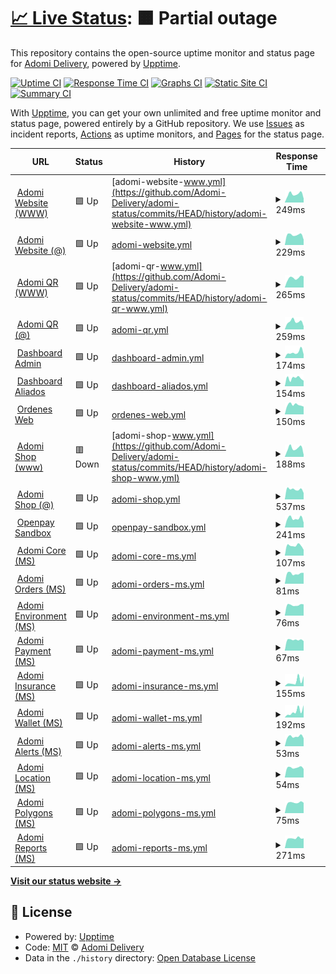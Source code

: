 # [📈 Live Status](https://demo.upptime.js.org): <!--live status--> **🟧 Partial outage**

This repository contains the open-source uptime monitor and status page for [Adomi Delivery](https://adomi.app/), powered by [Upptime](https://github.com/upptime/upptime).

[![Uptime CI](https://github.com/Adomi-Delivery/adomi-status/workflows/Uptime%20CI/badge.svg)](https://github.com/Adomi-Delivery/adomi-status/actions?query=workflow%3A%22Uptime+CI%22)
[![Response Time CI](https://github.com/Adomi-Delivery/adomi-status/workflows/Response%20Time%20CI/badge.svg)](https://github.com/Adomi-Delivery/adomi-status/actions?query=workflow%3A%22Response+Time+CI%22)
[![Graphs CI](https://github.com/Adomi-Delivery/adomi-status/workflows/Graphs%20CI/badge.svg)](https://github.com/Adomi-Delivery/adomi-status/actions?query=workflow%3A%22Graphs+CI%22)
[![Static Site CI](https://github.com/Adomi-Delivery/adomi-status/workflows/Static%20Site%20CI/badge.svg)](https://github.com/Adomi-Delivery/adomi-status/actions?query=workflow%3A%22Static+Site+CI%22)
[![Summary CI](https://github.com/Adomi-Delivery/adomi-status/workflows/Summary%20CI/badge.svg)](https://github.com/Adomi-Delivery/adomi-status/actions?query=workflow%3A%22Summary+CI%22)

With [Upptime](https://upptime.js.org), you can get your own unlimited and free uptime monitor and status page, powered entirely by a GitHub repository. We use [Issues](https://github.com/Adomi-Delivery/adomi-status/issues) as incident reports, [Actions](https://github.com/Adomi-Delivery/adomi-status/actions) as uptime monitors, and [Pages](https://demo.upptime.js.org) for the status page.

<!--start: status pages-->
<!-- This summary is generated by Upptime (https://github.com/upptime/upptime) -->
<!-- Do not edit this manually, your changes will be overwritten -->
<!-- prettier-ignore -->
| URL | Status | History | Response Time | Uptime |
| --- | ------ | ------- | ------------- | ------ |
| <img alt="" src="https://favicons.githubusercontent.com/www.adomi.app" height="13"> [Adomi Website (WWW)](https://www.adomi.app) | 🟩 Up | [adomi-website-www.yml](https://github.com/Adomi-Delivery/adomi-status/commits/HEAD/history/adomi-website-www.yml) | <details><summary><img alt="Response time graph" src="./graphs/adomi-website-www/response-time-week.png" height="20"> 249ms</summary><br><a href="https://Adomi-Delivery.github.io/adomi-status/history/adomi-website-www"><img alt="Response time 303" src="https://img.shields.io/endpoint?url=https%3A%2F%2Fraw.githubusercontent.com%2FAdomi-Delivery%2Fadomi-status%2FHEAD%2Fapi%2Fadomi-website-www%2Fresponse-time.json"></a><br><a href="https://Adomi-Delivery.github.io/adomi-status/history/adomi-website-www"><img alt="24-hour response time 120" src="https://img.shields.io/endpoint?url=https%3A%2F%2Fraw.githubusercontent.com%2FAdomi-Delivery%2Fadomi-status%2FHEAD%2Fapi%2Fadomi-website-www%2Fresponse-time-day.json"></a><br><a href="https://Adomi-Delivery.github.io/adomi-status/history/adomi-website-www"><img alt="7-day response time 249" src="https://img.shields.io/endpoint?url=https%3A%2F%2Fraw.githubusercontent.com%2FAdomi-Delivery%2Fadomi-status%2FHEAD%2Fapi%2Fadomi-website-www%2Fresponse-time-week.json"></a><br><a href="https://Adomi-Delivery.github.io/adomi-status/history/adomi-website-www"><img alt="30-day response time 274" src="https://img.shields.io/endpoint?url=https%3A%2F%2Fraw.githubusercontent.com%2FAdomi-Delivery%2Fadomi-status%2FHEAD%2Fapi%2Fadomi-website-www%2Fresponse-time-month.json"></a><br><a href="https://Adomi-Delivery.github.io/adomi-status/history/adomi-website-www"><img alt="1-year response time 303" src="https://img.shields.io/endpoint?url=https%3A%2F%2Fraw.githubusercontent.com%2FAdomi-Delivery%2Fadomi-status%2FHEAD%2Fapi%2Fadomi-website-www%2Fresponse-time-year.json"></a></details> | <details><summary><a href="https://Adomi-Delivery.github.io/adomi-status/history/adomi-website-www">100.00%</a></summary><a href="https://Adomi-Delivery.github.io/adomi-status/history/adomi-website-www"><img alt="All-time uptime 99.19%" src="https://img.shields.io/endpoint?url=https%3A%2F%2Fraw.githubusercontent.com%2FAdomi-Delivery%2Fadomi-status%2FHEAD%2Fapi%2Fadomi-website-www%2Fuptime.json"></a><br><a href="https://Adomi-Delivery.github.io/adomi-status/history/adomi-website-www"><img alt="24-hour uptime 100.00%" src="https://img.shields.io/endpoint?url=https%3A%2F%2Fraw.githubusercontent.com%2FAdomi-Delivery%2Fadomi-status%2FHEAD%2Fapi%2Fadomi-website-www%2Fuptime-day.json"></a><br><a href="https://Adomi-Delivery.github.io/adomi-status/history/adomi-website-www"><img alt="7-day uptime 100.00%" src="https://img.shields.io/endpoint?url=https%3A%2F%2Fraw.githubusercontent.com%2FAdomi-Delivery%2Fadomi-status%2FHEAD%2Fapi%2Fadomi-website-www%2Fuptime-week.json"></a><br><a href="https://Adomi-Delivery.github.io/adomi-status/history/adomi-website-www"><img alt="30-day uptime 100.00%" src="https://img.shields.io/endpoint?url=https%3A%2F%2Fraw.githubusercontent.com%2FAdomi-Delivery%2Fadomi-status%2FHEAD%2Fapi%2Fadomi-website-www%2Fuptime-month.json"></a><br><a href="https://Adomi-Delivery.github.io/adomi-status/history/adomi-website-www"><img alt="1-year uptime 99.19%" src="https://img.shields.io/endpoint?url=https%3A%2F%2Fraw.githubusercontent.com%2FAdomi-Delivery%2Fadomi-status%2FHEAD%2Fapi%2Fadomi-website-www%2Fuptime-year.json"></a></details>
| <img alt="" src="https://favicons.githubusercontent.com/adomi.app" height="13"> [Adomi Website (@)](https://adomi.app) | 🟩 Up | [adomi-website.yml](https://github.com/Adomi-Delivery/adomi-status/commits/HEAD/history/adomi-website.yml) | <details><summary><img alt="Response time graph" src="./graphs/adomi-website/response-time-week.png" height="20"> 229ms</summary><br><a href="https://Adomi-Delivery.github.io/adomi-status/history/adomi-website"><img alt="Response time 296" src="https://img.shields.io/endpoint?url=https%3A%2F%2Fraw.githubusercontent.com%2FAdomi-Delivery%2Fadomi-status%2FHEAD%2Fapi%2Fadomi-website%2Fresponse-time.json"></a><br><a href="https://Adomi-Delivery.github.io/adomi-status/history/adomi-website"><img alt="24-hour response time 122" src="https://img.shields.io/endpoint?url=https%3A%2F%2Fraw.githubusercontent.com%2FAdomi-Delivery%2Fadomi-status%2FHEAD%2Fapi%2Fadomi-website%2Fresponse-time-day.json"></a><br><a href="https://Adomi-Delivery.github.io/adomi-status/history/adomi-website"><img alt="7-day response time 229" src="https://img.shields.io/endpoint?url=https%3A%2F%2Fraw.githubusercontent.com%2FAdomi-Delivery%2Fadomi-status%2FHEAD%2Fapi%2Fadomi-website%2Fresponse-time-week.json"></a><br><a href="https://Adomi-Delivery.github.io/adomi-status/history/adomi-website"><img alt="30-day response time 265" src="https://img.shields.io/endpoint?url=https%3A%2F%2Fraw.githubusercontent.com%2FAdomi-Delivery%2Fadomi-status%2FHEAD%2Fapi%2Fadomi-website%2Fresponse-time-month.json"></a><br><a href="https://Adomi-Delivery.github.io/adomi-status/history/adomi-website"><img alt="1-year response time 296" src="https://img.shields.io/endpoint?url=https%3A%2F%2Fraw.githubusercontent.com%2FAdomi-Delivery%2Fadomi-status%2FHEAD%2Fapi%2Fadomi-website%2Fresponse-time-year.json"></a></details> | <details><summary><a href="https://Adomi-Delivery.github.io/adomi-status/history/adomi-website">100.00%</a></summary><a href="https://Adomi-Delivery.github.io/adomi-status/history/adomi-website"><img alt="All-time uptime 99.30%" src="https://img.shields.io/endpoint?url=https%3A%2F%2Fraw.githubusercontent.com%2FAdomi-Delivery%2Fadomi-status%2FHEAD%2Fapi%2Fadomi-website%2Fuptime.json"></a><br><a href="https://Adomi-Delivery.github.io/adomi-status/history/adomi-website"><img alt="24-hour uptime 100.00%" src="https://img.shields.io/endpoint?url=https%3A%2F%2Fraw.githubusercontent.com%2FAdomi-Delivery%2Fadomi-status%2FHEAD%2Fapi%2Fadomi-website%2Fuptime-day.json"></a><br><a href="https://Adomi-Delivery.github.io/adomi-status/history/adomi-website"><img alt="7-day uptime 100.00%" src="https://img.shields.io/endpoint?url=https%3A%2F%2Fraw.githubusercontent.com%2FAdomi-Delivery%2Fadomi-status%2FHEAD%2Fapi%2Fadomi-website%2Fuptime-week.json"></a><br><a href="https://Adomi-Delivery.github.io/adomi-status/history/adomi-website"><img alt="30-day uptime 100.00%" src="https://img.shields.io/endpoint?url=https%3A%2F%2Fraw.githubusercontent.com%2FAdomi-Delivery%2Fadomi-status%2FHEAD%2Fapi%2Fadomi-website%2Fuptime-month.json"></a><br><a href="https://Adomi-Delivery.github.io/adomi-status/history/adomi-website"><img alt="1-year uptime 99.30%" src="https://img.shields.io/endpoint?url=https%3A%2F%2Fraw.githubusercontent.com%2FAdomi-Delivery%2Fadomi-status%2FHEAD%2Fapi%2Fadomi-website%2Fuptime-year.json"></a></details>
| <img alt="" src="https://favicons.githubusercontent.com/www.adomiqr.com" height="13"> [Adomi QR (WWW)](https://www.adomiqr.com) | 🟩 Up | [adomi-qr-www.yml](https://github.com/Adomi-Delivery/adomi-status/commits/HEAD/history/adomi-qr-www.yml) | <details><summary><img alt="Response time graph" src="./graphs/adomi-qr-www/response-time-week.png" height="20"> 265ms</summary><br><a href="https://Adomi-Delivery.github.io/adomi-status/history/adomi-qr-www"><img alt="Response time 303" src="https://img.shields.io/endpoint?url=https%3A%2F%2Fraw.githubusercontent.com%2FAdomi-Delivery%2Fadomi-status%2FHEAD%2Fapi%2Fadomi-qr-www%2Fresponse-time.json"></a><br><a href="https://Adomi-Delivery.github.io/adomi-status/history/adomi-qr-www"><img alt="24-hour response time 305" src="https://img.shields.io/endpoint?url=https%3A%2F%2Fraw.githubusercontent.com%2FAdomi-Delivery%2Fadomi-status%2FHEAD%2Fapi%2Fadomi-qr-www%2Fresponse-time-day.json"></a><br><a href="https://Adomi-Delivery.github.io/adomi-status/history/adomi-qr-www"><img alt="7-day response time 265" src="https://img.shields.io/endpoint?url=https%3A%2F%2Fraw.githubusercontent.com%2FAdomi-Delivery%2Fadomi-status%2FHEAD%2Fapi%2Fadomi-qr-www%2Fresponse-time-week.json"></a><br><a href="https://Adomi-Delivery.github.io/adomi-status/history/adomi-qr-www"><img alt="30-day response time 269" src="https://img.shields.io/endpoint?url=https%3A%2F%2Fraw.githubusercontent.com%2FAdomi-Delivery%2Fadomi-status%2FHEAD%2Fapi%2Fadomi-qr-www%2Fresponse-time-month.json"></a><br><a href="https://Adomi-Delivery.github.io/adomi-status/history/adomi-qr-www"><img alt="1-year response time 303" src="https://img.shields.io/endpoint?url=https%3A%2F%2Fraw.githubusercontent.com%2FAdomi-Delivery%2Fadomi-status%2FHEAD%2Fapi%2Fadomi-qr-www%2Fresponse-time-year.json"></a></details> | <details><summary><a href="https://Adomi-Delivery.github.io/adomi-status/history/adomi-qr-www">100.00%</a></summary><a href="https://Adomi-Delivery.github.io/adomi-status/history/adomi-qr-www"><img alt="All-time uptime 98.86%" src="https://img.shields.io/endpoint?url=https%3A%2F%2Fraw.githubusercontent.com%2FAdomi-Delivery%2Fadomi-status%2FHEAD%2Fapi%2Fadomi-qr-www%2Fuptime.json"></a><br><a href="https://Adomi-Delivery.github.io/adomi-status/history/adomi-qr-www"><img alt="24-hour uptime 100.00%" src="https://img.shields.io/endpoint?url=https%3A%2F%2Fraw.githubusercontent.com%2FAdomi-Delivery%2Fadomi-status%2FHEAD%2Fapi%2Fadomi-qr-www%2Fuptime-day.json"></a><br><a href="https://Adomi-Delivery.github.io/adomi-status/history/adomi-qr-www"><img alt="7-day uptime 100.00%" src="https://img.shields.io/endpoint?url=https%3A%2F%2Fraw.githubusercontent.com%2FAdomi-Delivery%2Fadomi-status%2FHEAD%2Fapi%2Fadomi-qr-www%2Fuptime-week.json"></a><br><a href="https://Adomi-Delivery.github.io/adomi-status/history/adomi-qr-www"><img alt="30-day uptime 100.00%" src="https://img.shields.io/endpoint?url=https%3A%2F%2Fraw.githubusercontent.com%2FAdomi-Delivery%2Fadomi-status%2FHEAD%2Fapi%2Fadomi-qr-www%2Fuptime-month.json"></a><br><a href="https://Adomi-Delivery.github.io/adomi-status/history/adomi-qr-www"><img alt="1-year uptime 98.86%" src="https://img.shields.io/endpoint?url=https%3A%2F%2Fraw.githubusercontent.com%2FAdomi-Delivery%2Fadomi-status%2FHEAD%2Fapi%2Fadomi-qr-www%2Fuptime-year.json"></a></details>
| <img alt="" src="https://favicons.githubusercontent.com/adomiqr.com" height="13"> [Adomi QR (@)](https://adomiqr.com) | 🟩 Up | [adomi-qr.yml](https://github.com/Adomi-Delivery/adomi-status/commits/HEAD/history/adomi-qr.yml) | <details><summary><img alt="Response time graph" src="./graphs/adomi-qr/response-time-week.png" height="20"> 259ms</summary><br><a href="https://Adomi-Delivery.github.io/adomi-status/history/adomi-qr"><img alt="Response time 291" src="https://img.shields.io/endpoint?url=https%3A%2F%2Fraw.githubusercontent.com%2FAdomi-Delivery%2Fadomi-status%2FHEAD%2Fapi%2Fadomi-qr%2Fresponse-time.json"></a><br><a href="https://Adomi-Delivery.github.io/adomi-status/history/adomi-qr"><img alt="24-hour response time 103" src="https://img.shields.io/endpoint?url=https%3A%2F%2Fraw.githubusercontent.com%2FAdomi-Delivery%2Fadomi-status%2FHEAD%2Fapi%2Fadomi-qr%2Fresponse-time-day.json"></a><br><a href="https://Adomi-Delivery.github.io/adomi-status/history/adomi-qr"><img alt="7-day response time 259" src="https://img.shields.io/endpoint?url=https%3A%2F%2Fraw.githubusercontent.com%2FAdomi-Delivery%2Fadomi-status%2FHEAD%2Fapi%2Fadomi-qr%2Fresponse-time-week.json"></a><br><a href="https://Adomi-Delivery.github.io/adomi-status/history/adomi-qr"><img alt="30-day response time 260" src="https://img.shields.io/endpoint?url=https%3A%2F%2Fraw.githubusercontent.com%2FAdomi-Delivery%2Fadomi-status%2FHEAD%2Fapi%2Fadomi-qr%2Fresponse-time-month.json"></a><br><a href="https://Adomi-Delivery.github.io/adomi-status/history/adomi-qr"><img alt="1-year response time 291" src="https://img.shields.io/endpoint?url=https%3A%2F%2Fraw.githubusercontent.com%2FAdomi-Delivery%2Fadomi-status%2FHEAD%2Fapi%2Fadomi-qr%2Fresponse-time-year.json"></a></details> | <details><summary><a href="https://Adomi-Delivery.github.io/adomi-status/history/adomi-qr">100.00%</a></summary><a href="https://Adomi-Delivery.github.io/adomi-status/history/adomi-qr"><img alt="All-time uptime 99.30%" src="https://img.shields.io/endpoint?url=https%3A%2F%2Fraw.githubusercontent.com%2FAdomi-Delivery%2Fadomi-status%2FHEAD%2Fapi%2Fadomi-qr%2Fuptime.json"></a><br><a href="https://Adomi-Delivery.github.io/adomi-status/history/adomi-qr"><img alt="24-hour uptime 100.00%" src="https://img.shields.io/endpoint?url=https%3A%2F%2Fraw.githubusercontent.com%2FAdomi-Delivery%2Fadomi-status%2FHEAD%2Fapi%2Fadomi-qr%2Fuptime-day.json"></a><br><a href="https://Adomi-Delivery.github.io/adomi-status/history/adomi-qr"><img alt="7-day uptime 100.00%" src="https://img.shields.io/endpoint?url=https%3A%2F%2Fraw.githubusercontent.com%2FAdomi-Delivery%2Fadomi-status%2FHEAD%2Fapi%2Fadomi-qr%2Fuptime-week.json"></a><br><a href="https://Adomi-Delivery.github.io/adomi-status/history/adomi-qr"><img alt="30-day uptime 100.00%" src="https://img.shields.io/endpoint?url=https%3A%2F%2Fraw.githubusercontent.com%2FAdomi-Delivery%2Fadomi-status%2FHEAD%2Fapi%2Fadomi-qr%2Fuptime-month.json"></a><br><a href="https://Adomi-Delivery.github.io/adomi-status/history/adomi-qr"><img alt="1-year uptime 99.30%" src="https://img.shields.io/endpoint?url=https%3A%2F%2Fraw.githubusercontent.com%2FAdomi-Delivery%2Fadomi-status%2FHEAD%2Fapi%2Fadomi-qr%2Fuptime-year.json"></a></details>
| <img alt="" src="https://favicons.githubusercontent.com/admin.adomi.app" height="13"> [Dashboard Admin](https://admin.adomi.app) | 🟩 Up | [dashboard-admin.yml](https://github.com/Adomi-Delivery/adomi-status/commits/HEAD/history/dashboard-admin.yml) | <details><summary><img alt="Response time graph" src="./graphs/dashboard-admin/response-time-week.png" height="20"> 174ms</summary><br><a href="https://Adomi-Delivery.github.io/adomi-status/history/dashboard-admin"><img alt="Response time 178" src="https://img.shields.io/endpoint?url=https%3A%2F%2Fraw.githubusercontent.com%2FAdomi-Delivery%2Fadomi-status%2FHEAD%2Fapi%2Fdashboard-admin%2Fresponse-time.json"></a><br><a href="https://Adomi-Delivery.github.io/adomi-status/history/dashboard-admin"><img alt="24-hour response time 113" src="https://img.shields.io/endpoint?url=https%3A%2F%2Fraw.githubusercontent.com%2FAdomi-Delivery%2Fadomi-status%2FHEAD%2Fapi%2Fdashboard-admin%2Fresponse-time-day.json"></a><br><a href="https://Adomi-Delivery.github.io/adomi-status/history/dashboard-admin"><img alt="7-day response time 174" src="https://img.shields.io/endpoint?url=https%3A%2F%2Fraw.githubusercontent.com%2FAdomi-Delivery%2Fadomi-status%2FHEAD%2Fapi%2Fdashboard-admin%2Fresponse-time-week.json"></a><br><a href="https://Adomi-Delivery.github.io/adomi-status/history/dashboard-admin"><img alt="30-day response time 169" src="https://img.shields.io/endpoint?url=https%3A%2F%2Fraw.githubusercontent.com%2FAdomi-Delivery%2Fadomi-status%2FHEAD%2Fapi%2Fdashboard-admin%2Fresponse-time-month.json"></a><br><a href="https://Adomi-Delivery.github.io/adomi-status/history/dashboard-admin"><img alt="1-year response time 178" src="https://img.shields.io/endpoint?url=https%3A%2F%2Fraw.githubusercontent.com%2FAdomi-Delivery%2Fadomi-status%2FHEAD%2Fapi%2Fdashboard-admin%2Fresponse-time-year.json"></a></details> | <details><summary><a href="https://Adomi-Delivery.github.io/adomi-status/history/dashboard-admin">100.00%</a></summary><a href="https://Adomi-Delivery.github.io/adomi-status/history/dashboard-admin"><img alt="All-time uptime 100.00%" src="https://img.shields.io/endpoint?url=https%3A%2F%2Fraw.githubusercontent.com%2FAdomi-Delivery%2Fadomi-status%2FHEAD%2Fapi%2Fdashboard-admin%2Fuptime.json"></a><br><a href="https://Adomi-Delivery.github.io/adomi-status/history/dashboard-admin"><img alt="24-hour uptime 100.00%" src="https://img.shields.io/endpoint?url=https%3A%2F%2Fraw.githubusercontent.com%2FAdomi-Delivery%2Fadomi-status%2FHEAD%2Fapi%2Fdashboard-admin%2Fuptime-day.json"></a><br><a href="https://Adomi-Delivery.github.io/adomi-status/history/dashboard-admin"><img alt="7-day uptime 100.00%" src="https://img.shields.io/endpoint?url=https%3A%2F%2Fraw.githubusercontent.com%2FAdomi-Delivery%2Fadomi-status%2FHEAD%2Fapi%2Fdashboard-admin%2Fuptime-week.json"></a><br><a href="https://Adomi-Delivery.github.io/adomi-status/history/dashboard-admin"><img alt="30-day uptime 100.00%" src="https://img.shields.io/endpoint?url=https%3A%2F%2Fraw.githubusercontent.com%2FAdomi-Delivery%2Fadomi-status%2FHEAD%2Fapi%2Fdashboard-admin%2Fuptime-month.json"></a><br><a href="https://Adomi-Delivery.github.io/adomi-status/history/dashboard-admin"><img alt="1-year uptime 100.00%" src="https://img.shields.io/endpoint?url=https%3A%2F%2Fraw.githubusercontent.com%2FAdomi-Delivery%2Fadomi-status%2FHEAD%2Fapi%2Fdashboard-admin%2Fuptime-year.json"></a></details>
| <img alt="" src="https://favicons.githubusercontent.com/aliados.adomi.app" height="13"> [Dashboard Aliados](https://aliados.adomi.app) | 🟩 Up | [dashboard-aliados.yml](https://github.com/Adomi-Delivery/adomi-status/commits/HEAD/history/dashboard-aliados.yml) | <details><summary><img alt="Response time graph" src="./graphs/dashboard-aliados/response-time-week.png" height="20"> 154ms</summary><br><a href="https://Adomi-Delivery.github.io/adomi-status/history/dashboard-aliados"><img alt="Response time 158" src="https://img.shields.io/endpoint?url=https%3A%2F%2Fraw.githubusercontent.com%2FAdomi-Delivery%2Fadomi-status%2FHEAD%2Fapi%2Fdashboard-aliados%2Fresponse-time.json"></a><br><a href="https://Adomi-Delivery.github.io/adomi-status/history/dashboard-aliados"><img alt="24-hour response time 106" src="https://img.shields.io/endpoint?url=https%3A%2F%2Fraw.githubusercontent.com%2FAdomi-Delivery%2Fadomi-status%2FHEAD%2Fapi%2Fdashboard-aliados%2Fresponse-time-day.json"></a><br><a href="https://Adomi-Delivery.github.io/adomi-status/history/dashboard-aliados"><img alt="7-day response time 154" src="https://img.shields.io/endpoint?url=https%3A%2F%2Fraw.githubusercontent.com%2FAdomi-Delivery%2Fadomi-status%2FHEAD%2Fapi%2Fdashboard-aliados%2Fresponse-time-week.json"></a><br><a href="https://Adomi-Delivery.github.io/adomi-status/history/dashboard-aliados"><img alt="30-day response time 144" src="https://img.shields.io/endpoint?url=https%3A%2F%2Fraw.githubusercontent.com%2FAdomi-Delivery%2Fadomi-status%2FHEAD%2Fapi%2Fdashboard-aliados%2Fresponse-time-month.json"></a><br><a href="https://Adomi-Delivery.github.io/adomi-status/history/dashboard-aliados"><img alt="1-year response time 158" src="https://img.shields.io/endpoint?url=https%3A%2F%2Fraw.githubusercontent.com%2FAdomi-Delivery%2Fadomi-status%2FHEAD%2Fapi%2Fdashboard-aliados%2Fresponse-time-year.json"></a></details> | <details><summary><a href="https://Adomi-Delivery.github.io/adomi-status/history/dashboard-aliados">100.00%</a></summary><a href="https://Adomi-Delivery.github.io/adomi-status/history/dashboard-aliados"><img alt="All-time uptime 100.00%" src="https://img.shields.io/endpoint?url=https%3A%2F%2Fraw.githubusercontent.com%2FAdomi-Delivery%2Fadomi-status%2FHEAD%2Fapi%2Fdashboard-aliados%2Fuptime.json"></a><br><a href="https://Adomi-Delivery.github.io/adomi-status/history/dashboard-aliados"><img alt="24-hour uptime 100.00%" src="https://img.shields.io/endpoint?url=https%3A%2F%2Fraw.githubusercontent.com%2FAdomi-Delivery%2Fadomi-status%2FHEAD%2Fapi%2Fdashboard-aliados%2Fuptime-day.json"></a><br><a href="https://Adomi-Delivery.github.io/adomi-status/history/dashboard-aliados"><img alt="7-day uptime 100.00%" src="https://img.shields.io/endpoint?url=https%3A%2F%2Fraw.githubusercontent.com%2FAdomi-Delivery%2Fadomi-status%2FHEAD%2Fapi%2Fdashboard-aliados%2Fuptime-week.json"></a><br><a href="https://Adomi-Delivery.github.io/adomi-status/history/dashboard-aliados"><img alt="30-day uptime 100.00%" src="https://img.shields.io/endpoint?url=https%3A%2F%2Fraw.githubusercontent.com%2FAdomi-Delivery%2Fadomi-status%2FHEAD%2Fapi%2Fdashboard-aliados%2Fuptime-month.json"></a><br><a href="https://Adomi-Delivery.github.io/adomi-status/history/dashboard-aliados"><img alt="1-year uptime 100.00%" src="https://img.shields.io/endpoint?url=https%3A%2F%2Fraw.githubusercontent.com%2FAdomi-Delivery%2Fadomi-status%2FHEAD%2Fapi%2Fdashboard-aliados%2Fuptime-year.json"></a></details>
| <img alt="" src="https://favicons.githubusercontent.com/ordenes.adomi.app" height="13"> [Ordenes Web](https://ordenes.adomi.app) | 🟩 Up | [ordenes-web.yml](https://github.com/Adomi-Delivery/adomi-status/commits/HEAD/history/ordenes-web.yml) | <details><summary><img alt="Response time graph" src="./graphs/ordenes-web/response-time-week.png" height="20"> 150ms</summary><br><a href="https://Adomi-Delivery.github.io/adomi-status/history/ordenes-web"><img alt="Response time 152" src="https://img.shields.io/endpoint?url=https%3A%2F%2Fraw.githubusercontent.com%2FAdomi-Delivery%2Fadomi-status%2FHEAD%2Fapi%2Fordenes-web%2Fresponse-time.json"></a><br><a href="https://Adomi-Delivery.github.io/adomi-status/history/ordenes-web"><img alt="24-hour response time 121" src="https://img.shields.io/endpoint?url=https%3A%2F%2Fraw.githubusercontent.com%2FAdomi-Delivery%2Fadomi-status%2FHEAD%2Fapi%2Fordenes-web%2Fresponse-time-day.json"></a><br><a href="https://Adomi-Delivery.github.io/adomi-status/history/ordenes-web"><img alt="7-day response time 150" src="https://img.shields.io/endpoint?url=https%3A%2F%2Fraw.githubusercontent.com%2FAdomi-Delivery%2Fadomi-status%2FHEAD%2Fapi%2Fordenes-web%2Fresponse-time-week.json"></a><br><a href="https://Adomi-Delivery.github.io/adomi-status/history/ordenes-web"><img alt="30-day response time 157" src="https://img.shields.io/endpoint?url=https%3A%2F%2Fraw.githubusercontent.com%2FAdomi-Delivery%2Fadomi-status%2FHEAD%2Fapi%2Fordenes-web%2Fresponse-time-month.json"></a><br><a href="https://Adomi-Delivery.github.io/adomi-status/history/ordenes-web"><img alt="1-year response time 152" src="https://img.shields.io/endpoint?url=https%3A%2F%2Fraw.githubusercontent.com%2FAdomi-Delivery%2Fadomi-status%2FHEAD%2Fapi%2Fordenes-web%2Fresponse-time-year.json"></a></details> | <details><summary><a href="https://Adomi-Delivery.github.io/adomi-status/history/ordenes-web">100.00%</a></summary><a href="https://Adomi-Delivery.github.io/adomi-status/history/ordenes-web"><img alt="All-time uptime 100.00%" src="https://img.shields.io/endpoint?url=https%3A%2F%2Fraw.githubusercontent.com%2FAdomi-Delivery%2Fadomi-status%2FHEAD%2Fapi%2Fordenes-web%2Fuptime.json"></a><br><a href="https://Adomi-Delivery.github.io/adomi-status/history/ordenes-web"><img alt="24-hour uptime 100.00%" src="https://img.shields.io/endpoint?url=https%3A%2F%2Fraw.githubusercontent.com%2FAdomi-Delivery%2Fadomi-status%2FHEAD%2Fapi%2Fordenes-web%2Fuptime-day.json"></a><br><a href="https://Adomi-Delivery.github.io/adomi-status/history/ordenes-web"><img alt="7-day uptime 100.00%" src="https://img.shields.io/endpoint?url=https%3A%2F%2Fraw.githubusercontent.com%2FAdomi-Delivery%2Fadomi-status%2FHEAD%2Fapi%2Fordenes-web%2Fuptime-week.json"></a><br><a href="https://Adomi-Delivery.github.io/adomi-status/history/ordenes-web"><img alt="30-day uptime 100.00%" src="https://img.shields.io/endpoint?url=https%3A%2F%2Fraw.githubusercontent.com%2FAdomi-Delivery%2Fadomi-status%2FHEAD%2Fapi%2Fordenes-web%2Fuptime-month.json"></a><br><a href="https://Adomi-Delivery.github.io/adomi-status/history/ordenes-web"><img alt="1-year uptime 100.00%" src="https://img.shields.io/endpoint?url=https%3A%2F%2Fraw.githubusercontent.com%2FAdomi-Delivery%2Fadomi-status%2FHEAD%2Fapi%2Fordenes-web%2Fuptime-year.json"></a></details>
| <img alt="" src="https://favicons.githubusercontent.com/www.adomi.shop" height="13"> [Adomi Shop (www)](https://www.adomi.shop) | 🟥 Down | [adomi-shop-www.yml](https://github.com/Adomi-Delivery/adomi-status/commits/HEAD/history/adomi-shop-www.yml) | <details><summary><img alt="Response time graph" src="./graphs/adomi-shop-www/response-time-week.png" height="20"> 188ms</summary><br><a href="https://Adomi-Delivery.github.io/adomi-status/history/adomi-shop-www"><img alt="Response time 180" src="https://img.shields.io/endpoint?url=https%3A%2F%2Fraw.githubusercontent.com%2FAdomi-Delivery%2Fadomi-status%2FHEAD%2Fapi%2Fadomi-shop-www%2Fresponse-time.json"></a><br><a href="https://Adomi-Delivery.github.io/adomi-status/history/adomi-shop-www"><img alt="24-hour response time 46" src="https://img.shields.io/endpoint?url=https%3A%2F%2Fraw.githubusercontent.com%2FAdomi-Delivery%2Fadomi-status%2FHEAD%2Fapi%2Fadomi-shop-www%2Fresponse-time-day.json"></a><br><a href="https://Adomi-Delivery.github.io/adomi-status/history/adomi-shop-www"><img alt="7-day response time 188" src="https://img.shields.io/endpoint?url=https%3A%2F%2Fraw.githubusercontent.com%2FAdomi-Delivery%2Fadomi-status%2FHEAD%2Fapi%2Fadomi-shop-www%2Fresponse-time-week.json"></a><br><a href="https://Adomi-Delivery.github.io/adomi-status/history/adomi-shop-www"><img alt="30-day response time 165" src="https://img.shields.io/endpoint?url=https%3A%2F%2Fraw.githubusercontent.com%2FAdomi-Delivery%2Fadomi-status%2FHEAD%2Fapi%2Fadomi-shop-www%2Fresponse-time-month.json"></a><br><a href="https://Adomi-Delivery.github.io/adomi-status/history/adomi-shop-www"><img alt="1-year response time 180" src="https://img.shields.io/endpoint?url=https%3A%2F%2Fraw.githubusercontent.com%2FAdomi-Delivery%2Fadomi-status%2FHEAD%2Fapi%2Fadomi-shop-www%2Fresponse-time-year.json"></a></details> | <details><summary><a href="https://Adomi-Delivery.github.io/adomi-status/history/adomi-shop-www">0.00%</a></summary><a href="https://Adomi-Delivery.github.io/adomi-status/history/adomi-shop-www"><img alt="All-time uptime 0.00%" src="https://img.shields.io/endpoint?url=https%3A%2F%2Fraw.githubusercontent.com%2FAdomi-Delivery%2Fadomi-status%2FHEAD%2Fapi%2Fadomi-shop-www%2Fuptime.json"></a><br><a href="https://Adomi-Delivery.github.io/adomi-status/history/adomi-shop-www"><img alt="24-hour uptime 0.00%" src="https://img.shields.io/endpoint?url=https%3A%2F%2Fraw.githubusercontent.com%2FAdomi-Delivery%2Fadomi-status%2FHEAD%2Fapi%2Fadomi-shop-www%2Fuptime-day.json"></a><br><a href="https://Adomi-Delivery.github.io/adomi-status/history/adomi-shop-www"><img alt="7-day uptime 0.00%" src="https://img.shields.io/endpoint?url=https%3A%2F%2Fraw.githubusercontent.com%2FAdomi-Delivery%2Fadomi-status%2FHEAD%2Fapi%2Fadomi-shop-www%2Fuptime-week.json"></a><br><a href="https://Adomi-Delivery.github.io/adomi-status/history/adomi-shop-www"><img alt="30-day uptime 0.00%" src="https://img.shields.io/endpoint?url=https%3A%2F%2Fraw.githubusercontent.com%2FAdomi-Delivery%2Fadomi-status%2FHEAD%2Fapi%2Fadomi-shop-www%2Fuptime-month.json"></a><br><a href="https://Adomi-Delivery.github.io/adomi-status/history/adomi-shop-www"><img alt="1-year uptime 0.00%" src="https://img.shields.io/endpoint?url=https%3A%2F%2Fraw.githubusercontent.com%2FAdomi-Delivery%2Fadomi-status%2FHEAD%2Fapi%2Fadomi-shop-www%2Fuptime-year.json"></a></details>
| <img alt="" src="https://favicons.githubusercontent.com/adomi.shop" height="13"> [Adomi Shop (@)](https://adomi.shop) | 🟩 Up | [adomi-shop.yml](https://github.com/Adomi-Delivery/adomi-status/commits/HEAD/history/adomi-shop.yml) | <details><summary><img alt="Response time graph" src="./graphs/adomi-shop/response-time-week.png" height="20"> 537ms</summary><br><a href="https://Adomi-Delivery.github.io/adomi-status/history/adomi-shop"><img alt="Response time 657" src="https://img.shields.io/endpoint?url=https%3A%2F%2Fraw.githubusercontent.com%2FAdomi-Delivery%2Fadomi-status%2FHEAD%2Fapi%2Fadomi-shop%2Fresponse-time.json"></a><br><a href="https://Adomi-Delivery.github.io/adomi-status/history/adomi-shop"><img alt="24-hour response time 347" src="https://img.shields.io/endpoint?url=https%3A%2F%2Fraw.githubusercontent.com%2FAdomi-Delivery%2Fadomi-status%2FHEAD%2Fapi%2Fadomi-shop%2Fresponse-time-day.json"></a><br><a href="https://Adomi-Delivery.github.io/adomi-status/history/adomi-shop"><img alt="7-day response time 537" src="https://img.shields.io/endpoint?url=https%3A%2F%2Fraw.githubusercontent.com%2FAdomi-Delivery%2Fadomi-status%2FHEAD%2Fapi%2Fadomi-shop%2Fresponse-time-week.json"></a><br><a href="https://Adomi-Delivery.github.io/adomi-status/history/adomi-shop"><img alt="30-day response time 543" src="https://img.shields.io/endpoint?url=https%3A%2F%2Fraw.githubusercontent.com%2FAdomi-Delivery%2Fadomi-status%2FHEAD%2Fapi%2Fadomi-shop%2Fresponse-time-month.json"></a><br><a href="https://Adomi-Delivery.github.io/adomi-status/history/adomi-shop"><img alt="1-year response time 657" src="https://img.shields.io/endpoint?url=https%3A%2F%2Fraw.githubusercontent.com%2FAdomi-Delivery%2Fadomi-status%2FHEAD%2Fapi%2Fadomi-shop%2Fresponse-time-year.json"></a></details> | <details><summary><a href="https://Adomi-Delivery.github.io/adomi-status/history/adomi-shop">100.00%</a></summary><a href="https://Adomi-Delivery.github.io/adomi-status/history/adomi-shop"><img alt="All-time uptime 100.00%" src="https://img.shields.io/endpoint?url=https%3A%2F%2Fraw.githubusercontent.com%2FAdomi-Delivery%2Fadomi-status%2FHEAD%2Fapi%2Fadomi-shop%2Fuptime.json"></a><br><a href="https://Adomi-Delivery.github.io/adomi-status/history/adomi-shop"><img alt="24-hour uptime 100.00%" src="https://img.shields.io/endpoint?url=https%3A%2F%2Fraw.githubusercontent.com%2FAdomi-Delivery%2Fadomi-status%2FHEAD%2Fapi%2Fadomi-shop%2Fuptime-day.json"></a><br><a href="https://Adomi-Delivery.github.io/adomi-status/history/adomi-shop"><img alt="7-day uptime 100.00%" src="https://img.shields.io/endpoint?url=https%3A%2F%2Fraw.githubusercontent.com%2FAdomi-Delivery%2Fadomi-status%2FHEAD%2Fapi%2Fadomi-shop%2Fuptime-week.json"></a><br><a href="https://Adomi-Delivery.github.io/adomi-status/history/adomi-shop"><img alt="30-day uptime 100.00%" src="https://img.shields.io/endpoint?url=https%3A%2F%2Fraw.githubusercontent.com%2FAdomi-Delivery%2Fadomi-status%2FHEAD%2Fapi%2Fadomi-shop%2Fuptime-month.json"></a><br><a href="https://Adomi-Delivery.github.io/adomi-status/history/adomi-shop"><img alt="1-year uptime 100.00%" src="https://img.shields.io/endpoint?url=https%3A%2F%2Fraw.githubusercontent.com%2FAdomi-Delivery%2Fadomi-status%2FHEAD%2Fapi%2Fadomi-shop%2Fuptime-year.json"></a></details>
| <img alt="" src="https://favicons.githubusercontent.com/sandbox-api.openpay.co" height="13"> [Openpay Sandbox](https://sandbox-api.openpay.co) | 🟩 Up | [openpay-sandbox.yml](https://github.com/Adomi-Delivery/adomi-status/commits/HEAD/history/openpay-sandbox.yml) | <details><summary><img alt="Response time graph" src="./graphs/openpay-sandbox/response-time-week.png" height="20"> 241ms</summary><br><a href="https://Adomi-Delivery.github.io/adomi-status/history/openpay-sandbox"><img alt="Response time 271" src="https://img.shields.io/endpoint?url=https%3A%2F%2Fraw.githubusercontent.com%2FAdomi-Delivery%2Fadomi-status%2FHEAD%2Fapi%2Fopenpay-sandbox%2Fresponse-time.json"></a><br><a href="https://Adomi-Delivery.github.io/adomi-status/history/openpay-sandbox"><img alt="24-hour response time 129" src="https://img.shields.io/endpoint?url=https%3A%2F%2Fraw.githubusercontent.com%2FAdomi-Delivery%2Fadomi-status%2FHEAD%2Fapi%2Fopenpay-sandbox%2Fresponse-time-day.json"></a><br><a href="https://Adomi-Delivery.github.io/adomi-status/history/openpay-sandbox"><img alt="7-day response time 241" src="https://img.shields.io/endpoint?url=https%3A%2F%2Fraw.githubusercontent.com%2FAdomi-Delivery%2Fadomi-status%2FHEAD%2Fapi%2Fopenpay-sandbox%2Fresponse-time-week.json"></a><br><a href="https://Adomi-Delivery.github.io/adomi-status/history/openpay-sandbox"><img alt="30-day response time 246" src="https://img.shields.io/endpoint?url=https%3A%2F%2Fraw.githubusercontent.com%2FAdomi-Delivery%2Fadomi-status%2FHEAD%2Fapi%2Fopenpay-sandbox%2Fresponse-time-month.json"></a><br><a href="https://Adomi-Delivery.github.io/adomi-status/history/openpay-sandbox"><img alt="1-year response time 271" src="https://img.shields.io/endpoint?url=https%3A%2F%2Fraw.githubusercontent.com%2FAdomi-Delivery%2Fadomi-status%2FHEAD%2Fapi%2Fopenpay-sandbox%2Fresponse-time-year.json"></a></details> | <details><summary><a href="https://Adomi-Delivery.github.io/adomi-status/history/openpay-sandbox">100.00%</a></summary><a href="https://Adomi-Delivery.github.io/adomi-status/history/openpay-sandbox"><img alt="All-time uptime 100.00%" src="https://img.shields.io/endpoint?url=https%3A%2F%2Fraw.githubusercontent.com%2FAdomi-Delivery%2Fadomi-status%2FHEAD%2Fapi%2Fopenpay-sandbox%2Fuptime.json"></a><br><a href="https://Adomi-Delivery.github.io/adomi-status/history/openpay-sandbox"><img alt="24-hour uptime 100.00%" src="https://img.shields.io/endpoint?url=https%3A%2F%2Fraw.githubusercontent.com%2FAdomi-Delivery%2Fadomi-status%2FHEAD%2Fapi%2Fopenpay-sandbox%2Fuptime-day.json"></a><br><a href="https://Adomi-Delivery.github.io/adomi-status/history/openpay-sandbox"><img alt="7-day uptime 100.00%" src="https://img.shields.io/endpoint?url=https%3A%2F%2Fraw.githubusercontent.com%2FAdomi-Delivery%2Fadomi-status%2FHEAD%2Fapi%2Fopenpay-sandbox%2Fuptime-week.json"></a><br><a href="https://Adomi-Delivery.github.io/adomi-status/history/openpay-sandbox"><img alt="30-day uptime 100.00%" src="https://img.shields.io/endpoint?url=https%3A%2F%2Fraw.githubusercontent.com%2FAdomi-Delivery%2Fadomi-status%2FHEAD%2Fapi%2Fopenpay-sandbox%2Fuptime-month.json"></a><br><a href="https://Adomi-Delivery.github.io/adomi-status/history/openpay-sandbox"><img alt="1-year uptime 100.00%" src="https://img.shields.io/endpoint?url=https%3A%2F%2Fraw.githubusercontent.com%2FAdomi-Delivery%2Fadomi-status%2FHEAD%2Fapi%2Fopenpay-sandbox%2Fuptime-year.json"></a></details>
| <img alt="" src="https://favicons.githubusercontent.com/us-central1-adomi-dev.cloudfunctions.net" height="13"> [Adomi Core (MS)](https://us-central1-adomi-dev.cloudfunctions.net/core/api/v1) | 🟩 Up | [adomi-core-ms.yml](https://github.com/Adomi-Delivery/adomi-status/commits/HEAD/history/adomi-core-ms.yml) | <details><summary><img alt="Response time graph" src="./graphs/adomi-core-ms/response-time-week.png" height="20"> 107ms</summary><br><a href="https://Adomi-Delivery.github.io/adomi-status/history/adomi-core-ms"><img alt="Response time 108" src="https://img.shields.io/endpoint?url=https%3A%2F%2Fraw.githubusercontent.com%2FAdomi-Delivery%2Fadomi-status%2FHEAD%2Fapi%2Fadomi-core-ms%2Fresponse-time.json"></a><br><a href="https://Adomi-Delivery.github.io/adomi-status/history/adomi-core-ms"><img alt="24-hour response time 63" src="https://img.shields.io/endpoint?url=https%3A%2F%2Fraw.githubusercontent.com%2FAdomi-Delivery%2Fadomi-status%2FHEAD%2Fapi%2Fadomi-core-ms%2Fresponse-time-day.json"></a><br><a href="https://Adomi-Delivery.github.io/adomi-status/history/adomi-core-ms"><img alt="7-day response time 107" src="https://img.shields.io/endpoint?url=https%3A%2F%2Fraw.githubusercontent.com%2FAdomi-Delivery%2Fadomi-status%2FHEAD%2Fapi%2Fadomi-core-ms%2Fresponse-time-week.json"></a><br><a href="https://Adomi-Delivery.github.io/adomi-status/history/adomi-core-ms"><img alt="30-day response time 112" src="https://img.shields.io/endpoint?url=https%3A%2F%2Fraw.githubusercontent.com%2FAdomi-Delivery%2Fadomi-status%2FHEAD%2Fapi%2Fadomi-core-ms%2Fresponse-time-month.json"></a><br><a href="https://Adomi-Delivery.github.io/adomi-status/history/adomi-core-ms"><img alt="1-year response time 108" src="https://img.shields.io/endpoint?url=https%3A%2F%2Fraw.githubusercontent.com%2FAdomi-Delivery%2Fadomi-status%2FHEAD%2Fapi%2Fadomi-core-ms%2Fresponse-time-year.json"></a></details> | <details><summary><a href="https://Adomi-Delivery.github.io/adomi-status/history/adomi-core-ms">100.00%</a></summary><a href="https://Adomi-Delivery.github.io/adomi-status/history/adomi-core-ms"><img alt="All-time uptime 100.00%" src="https://img.shields.io/endpoint?url=https%3A%2F%2Fraw.githubusercontent.com%2FAdomi-Delivery%2Fadomi-status%2FHEAD%2Fapi%2Fadomi-core-ms%2Fuptime.json"></a><br><a href="https://Adomi-Delivery.github.io/adomi-status/history/adomi-core-ms"><img alt="24-hour uptime 100.00%" src="https://img.shields.io/endpoint?url=https%3A%2F%2Fraw.githubusercontent.com%2FAdomi-Delivery%2Fadomi-status%2FHEAD%2Fapi%2Fadomi-core-ms%2Fuptime-day.json"></a><br><a href="https://Adomi-Delivery.github.io/adomi-status/history/adomi-core-ms"><img alt="7-day uptime 100.00%" src="https://img.shields.io/endpoint?url=https%3A%2F%2Fraw.githubusercontent.com%2FAdomi-Delivery%2Fadomi-status%2FHEAD%2Fapi%2Fadomi-core-ms%2Fuptime-week.json"></a><br><a href="https://Adomi-Delivery.github.io/adomi-status/history/adomi-core-ms"><img alt="30-day uptime 100.00%" src="https://img.shields.io/endpoint?url=https%3A%2F%2Fraw.githubusercontent.com%2FAdomi-Delivery%2Fadomi-status%2FHEAD%2Fapi%2Fadomi-core-ms%2Fuptime-month.json"></a><br><a href="https://Adomi-Delivery.github.io/adomi-status/history/adomi-core-ms"><img alt="1-year uptime 100.00%" src="https://img.shields.io/endpoint?url=https%3A%2F%2Fraw.githubusercontent.com%2FAdomi-Delivery%2Fadomi-status%2FHEAD%2Fapi%2Fadomi-core-ms%2Fuptime-year.json"></a></details>
| <img alt="" src="https://favicons.githubusercontent.com/us-central1-adomi-dev.cloudfunctions.net" height="13"> [Adomi Orders (MS)](https://us-central1-adomi-dev.cloudfunctions.net/OrderMs) | 🟩 Up | [adomi-orders-ms.yml](https://github.com/Adomi-Delivery/adomi-status/commits/HEAD/history/adomi-orders-ms.yml) | <details><summary><img alt="Response time graph" src="./graphs/adomi-orders-ms/response-time-week.png" height="20"> 81ms</summary><br><a href="https://Adomi-Delivery.github.io/adomi-status/history/adomi-orders-ms"><img alt="Response time 253" src="https://img.shields.io/endpoint?url=https%3A%2F%2Fraw.githubusercontent.com%2FAdomi-Delivery%2Fadomi-status%2FHEAD%2Fapi%2Fadomi-orders-ms%2Fresponse-time.json"></a><br><a href="https://Adomi-Delivery.github.io/adomi-status/history/adomi-orders-ms"><img alt="24-hour response time 86" src="https://img.shields.io/endpoint?url=https%3A%2F%2Fraw.githubusercontent.com%2FAdomi-Delivery%2Fadomi-status%2FHEAD%2Fapi%2Fadomi-orders-ms%2Fresponse-time-day.json"></a><br><a href="https://Adomi-Delivery.github.io/adomi-status/history/adomi-orders-ms"><img alt="7-day response time 81" src="https://img.shields.io/endpoint?url=https%3A%2F%2Fraw.githubusercontent.com%2FAdomi-Delivery%2Fadomi-status%2FHEAD%2Fapi%2Fadomi-orders-ms%2Fresponse-time-week.json"></a><br><a href="https://Adomi-Delivery.github.io/adomi-status/history/adomi-orders-ms"><img alt="30-day response time 92" src="https://img.shields.io/endpoint?url=https%3A%2F%2Fraw.githubusercontent.com%2FAdomi-Delivery%2Fadomi-status%2FHEAD%2Fapi%2Fadomi-orders-ms%2Fresponse-time-month.json"></a><br><a href="https://Adomi-Delivery.github.io/adomi-status/history/adomi-orders-ms"><img alt="1-year response time 253" src="https://img.shields.io/endpoint?url=https%3A%2F%2Fraw.githubusercontent.com%2FAdomi-Delivery%2Fadomi-status%2FHEAD%2Fapi%2Fadomi-orders-ms%2Fresponse-time-year.json"></a></details> | <details><summary><a href="https://Adomi-Delivery.github.io/adomi-status/history/adomi-orders-ms">100.00%</a></summary><a href="https://Adomi-Delivery.github.io/adomi-status/history/adomi-orders-ms"><img alt="All-time uptime 100.00%" src="https://img.shields.io/endpoint?url=https%3A%2F%2Fraw.githubusercontent.com%2FAdomi-Delivery%2Fadomi-status%2FHEAD%2Fapi%2Fadomi-orders-ms%2Fuptime.json"></a><br><a href="https://Adomi-Delivery.github.io/adomi-status/history/adomi-orders-ms"><img alt="24-hour uptime 100.00%" src="https://img.shields.io/endpoint?url=https%3A%2F%2Fraw.githubusercontent.com%2FAdomi-Delivery%2Fadomi-status%2FHEAD%2Fapi%2Fadomi-orders-ms%2Fuptime-day.json"></a><br><a href="https://Adomi-Delivery.github.io/adomi-status/history/adomi-orders-ms"><img alt="7-day uptime 100.00%" src="https://img.shields.io/endpoint?url=https%3A%2F%2Fraw.githubusercontent.com%2FAdomi-Delivery%2Fadomi-status%2FHEAD%2Fapi%2Fadomi-orders-ms%2Fuptime-week.json"></a><br><a href="https://Adomi-Delivery.github.io/adomi-status/history/adomi-orders-ms"><img alt="30-day uptime 100.00%" src="https://img.shields.io/endpoint?url=https%3A%2F%2Fraw.githubusercontent.com%2FAdomi-Delivery%2Fadomi-status%2FHEAD%2Fapi%2Fadomi-orders-ms%2Fuptime-month.json"></a><br><a href="https://Adomi-Delivery.github.io/adomi-status/history/adomi-orders-ms"><img alt="1-year uptime 100.00%" src="https://img.shields.io/endpoint?url=https%3A%2F%2Fraw.githubusercontent.com%2FAdomi-Delivery%2Fadomi-status%2FHEAD%2Fapi%2Fadomi-orders-ms%2Fuptime-year.json"></a></details>
| <img alt="" src="https://favicons.githubusercontent.com/us-central1-adomi-dev.cloudfunctions.net" height="13"> [Adomi Environment (MS)](https://us-central1-adomi-dev.cloudfunctions.net/InitHandler/environment) | 🟩 Up | [adomi-environment-ms.yml](https://github.com/Adomi-Delivery/adomi-status/commits/HEAD/history/adomi-environment-ms.yml) | <details><summary><img alt="Response time graph" src="./graphs/adomi-environment-ms/response-time-week.png" height="20"> 76ms</summary><br><a href="https://Adomi-Delivery.github.io/adomi-status/history/adomi-environment-ms"><img alt="Response time 237" src="https://img.shields.io/endpoint?url=https%3A%2F%2Fraw.githubusercontent.com%2FAdomi-Delivery%2Fadomi-status%2FHEAD%2Fapi%2Fadomi-environment-ms%2Fresponse-time.json"></a><br><a href="https://Adomi-Delivery.github.io/adomi-status/history/adomi-environment-ms"><img alt="24-hour response time 80" src="https://img.shields.io/endpoint?url=https%3A%2F%2Fraw.githubusercontent.com%2FAdomi-Delivery%2Fadomi-status%2FHEAD%2Fapi%2Fadomi-environment-ms%2Fresponse-time-day.json"></a><br><a href="https://Adomi-Delivery.github.io/adomi-status/history/adomi-environment-ms"><img alt="7-day response time 76" src="https://img.shields.io/endpoint?url=https%3A%2F%2Fraw.githubusercontent.com%2FAdomi-Delivery%2Fadomi-status%2FHEAD%2Fapi%2Fadomi-environment-ms%2Fresponse-time-week.json"></a><br><a href="https://Adomi-Delivery.github.io/adomi-status/history/adomi-environment-ms"><img alt="30-day response time 82" src="https://img.shields.io/endpoint?url=https%3A%2F%2Fraw.githubusercontent.com%2FAdomi-Delivery%2Fadomi-status%2FHEAD%2Fapi%2Fadomi-environment-ms%2Fresponse-time-month.json"></a><br><a href="https://Adomi-Delivery.github.io/adomi-status/history/adomi-environment-ms"><img alt="1-year response time 237" src="https://img.shields.io/endpoint?url=https%3A%2F%2Fraw.githubusercontent.com%2FAdomi-Delivery%2Fadomi-status%2FHEAD%2Fapi%2Fadomi-environment-ms%2Fresponse-time-year.json"></a></details> | <details><summary><a href="https://Adomi-Delivery.github.io/adomi-status/history/adomi-environment-ms">100.00%</a></summary><a href="https://Adomi-Delivery.github.io/adomi-status/history/adomi-environment-ms"><img alt="All-time uptime 100.00%" src="https://img.shields.io/endpoint?url=https%3A%2F%2Fraw.githubusercontent.com%2FAdomi-Delivery%2Fadomi-status%2FHEAD%2Fapi%2Fadomi-environment-ms%2Fuptime.json"></a><br><a href="https://Adomi-Delivery.github.io/adomi-status/history/adomi-environment-ms"><img alt="24-hour uptime 100.00%" src="https://img.shields.io/endpoint?url=https%3A%2F%2Fraw.githubusercontent.com%2FAdomi-Delivery%2Fadomi-status%2FHEAD%2Fapi%2Fadomi-environment-ms%2Fuptime-day.json"></a><br><a href="https://Adomi-Delivery.github.io/adomi-status/history/adomi-environment-ms"><img alt="7-day uptime 100.00%" src="https://img.shields.io/endpoint?url=https%3A%2F%2Fraw.githubusercontent.com%2FAdomi-Delivery%2Fadomi-status%2FHEAD%2Fapi%2Fadomi-environment-ms%2Fuptime-week.json"></a><br><a href="https://Adomi-Delivery.github.io/adomi-status/history/adomi-environment-ms"><img alt="30-day uptime 100.00%" src="https://img.shields.io/endpoint?url=https%3A%2F%2Fraw.githubusercontent.com%2FAdomi-Delivery%2Fadomi-status%2FHEAD%2Fapi%2Fadomi-environment-ms%2Fuptime-month.json"></a><br><a href="https://Adomi-Delivery.github.io/adomi-status/history/adomi-environment-ms"><img alt="1-year uptime 100.00%" src="https://img.shields.io/endpoint?url=https%3A%2F%2Fraw.githubusercontent.com%2FAdomi-Delivery%2Fadomi-status%2FHEAD%2Fapi%2Fadomi-environment-ms%2Fuptime-year.json"></a></details>
| <img alt="" src="https://favicons.githubusercontent.com/us-central1-adomi-dev.cloudfunctions.net" height="13"> [Adomi Payment (MS)](https://us-central1-adomi-dev.cloudfunctions.net/payment) | 🟩 Up | [adomi-payment-ms.yml](https://github.com/Adomi-Delivery/adomi-status/commits/HEAD/history/adomi-payment-ms.yml) | <details><summary><img alt="Response time graph" src="./graphs/adomi-payment-ms/response-time-week.png" height="20"> 67ms</summary><br><a href="https://Adomi-Delivery.github.io/adomi-status/history/adomi-payment-ms"><img alt="Response time 127" src="https://img.shields.io/endpoint?url=https%3A%2F%2Fraw.githubusercontent.com%2FAdomi-Delivery%2Fadomi-status%2FHEAD%2Fapi%2Fadomi-payment-ms%2Fresponse-time.json"></a><br><a href="https://Adomi-Delivery.github.io/adomi-status/history/adomi-payment-ms"><img alt="24-hour response time 60" src="https://img.shields.io/endpoint?url=https%3A%2F%2Fraw.githubusercontent.com%2FAdomi-Delivery%2Fadomi-status%2FHEAD%2Fapi%2Fadomi-payment-ms%2Fresponse-time-day.json"></a><br><a href="https://Adomi-Delivery.github.io/adomi-status/history/adomi-payment-ms"><img alt="7-day response time 67" src="https://img.shields.io/endpoint?url=https%3A%2F%2Fraw.githubusercontent.com%2FAdomi-Delivery%2Fadomi-status%2FHEAD%2Fapi%2Fadomi-payment-ms%2Fresponse-time-week.json"></a><br><a href="https://Adomi-Delivery.github.io/adomi-status/history/adomi-payment-ms"><img alt="30-day response time 88" src="https://img.shields.io/endpoint?url=https%3A%2F%2Fraw.githubusercontent.com%2FAdomi-Delivery%2Fadomi-status%2FHEAD%2Fapi%2Fadomi-payment-ms%2Fresponse-time-month.json"></a><br><a href="https://Adomi-Delivery.github.io/adomi-status/history/adomi-payment-ms"><img alt="1-year response time 127" src="https://img.shields.io/endpoint?url=https%3A%2F%2Fraw.githubusercontent.com%2FAdomi-Delivery%2Fadomi-status%2FHEAD%2Fapi%2Fadomi-payment-ms%2Fresponse-time-year.json"></a></details> | <details><summary><a href="https://Adomi-Delivery.github.io/adomi-status/history/adomi-payment-ms">100.00%</a></summary><a href="https://Adomi-Delivery.github.io/adomi-status/history/adomi-payment-ms"><img alt="All-time uptime 100.00%" src="https://img.shields.io/endpoint?url=https%3A%2F%2Fraw.githubusercontent.com%2FAdomi-Delivery%2Fadomi-status%2FHEAD%2Fapi%2Fadomi-payment-ms%2Fuptime.json"></a><br><a href="https://Adomi-Delivery.github.io/adomi-status/history/adomi-payment-ms"><img alt="24-hour uptime 100.00%" src="https://img.shields.io/endpoint?url=https%3A%2F%2Fraw.githubusercontent.com%2FAdomi-Delivery%2Fadomi-status%2FHEAD%2Fapi%2Fadomi-payment-ms%2Fuptime-day.json"></a><br><a href="https://Adomi-Delivery.github.io/adomi-status/history/adomi-payment-ms"><img alt="7-day uptime 100.00%" src="https://img.shields.io/endpoint?url=https%3A%2F%2Fraw.githubusercontent.com%2FAdomi-Delivery%2Fadomi-status%2FHEAD%2Fapi%2Fadomi-payment-ms%2Fuptime-week.json"></a><br><a href="https://Adomi-Delivery.github.io/adomi-status/history/adomi-payment-ms"><img alt="30-day uptime 100.00%" src="https://img.shields.io/endpoint?url=https%3A%2F%2Fraw.githubusercontent.com%2FAdomi-Delivery%2Fadomi-status%2FHEAD%2Fapi%2Fadomi-payment-ms%2Fuptime-month.json"></a><br><a href="https://Adomi-Delivery.github.io/adomi-status/history/adomi-payment-ms"><img alt="1-year uptime 100.00%" src="https://img.shields.io/endpoint?url=https%3A%2F%2Fraw.githubusercontent.com%2FAdomi-Delivery%2Fadomi-status%2FHEAD%2Fapi%2Fadomi-payment-ms%2Fuptime-year.json"></a></details>
| <img alt="" src="https://favicons.githubusercontent.com/us-central1-adomi-dev.cloudfunctions.net" height="13"> [Adomi Insurance (MS)](https://us-central1-adomi-dev.cloudfunctions.net/insurance) | 🟩 Up | [adomi-insurance-ms.yml](https://github.com/Adomi-Delivery/adomi-status/commits/HEAD/history/adomi-insurance-ms.yml) | <details><summary><img alt="Response time graph" src="./graphs/adomi-insurance-ms/response-time-week.png" height="20"> 155ms</summary><br><a href="https://Adomi-Delivery.github.io/adomi-status/history/adomi-insurance-ms"><img alt="Response time 419" src="https://img.shields.io/endpoint?url=https%3A%2F%2Fraw.githubusercontent.com%2FAdomi-Delivery%2Fadomi-status%2FHEAD%2Fapi%2Fadomi-insurance-ms%2Fresponse-time.json"></a><br><a href="https://Adomi-Delivery.github.io/adomi-status/history/adomi-insurance-ms"><img alt="24-hour response time 315" src="https://img.shields.io/endpoint?url=https%3A%2F%2Fraw.githubusercontent.com%2FAdomi-Delivery%2Fadomi-status%2FHEAD%2Fapi%2Fadomi-insurance-ms%2Fresponse-time-day.json"></a><br><a href="https://Adomi-Delivery.github.io/adomi-status/history/adomi-insurance-ms"><img alt="7-day response time 155" src="https://img.shields.io/endpoint?url=https%3A%2F%2Fraw.githubusercontent.com%2FAdomi-Delivery%2Fadomi-status%2FHEAD%2Fapi%2Fadomi-insurance-ms%2Fresponse-time-week.json"></a><br><a href="https://Adomi-Delivery.github.io/adomi-status/history/adomi-insurance-ms"><img alt="30-day response time 99" src="https://img.shields.io/endpoint?url=https%3A%2F%2Fraw.githubusercontent.com%2FAdomi-Delivery%2Fadomi-status%2FHEAD%2Fapi%2Fadomi-insurance-ms%2Fresponse-time-month.json"></a><br><a href="https://Adomi-Delivery.github.io/adomi-status/history/adomi-insurance-ms"><img alt="1-year response time 419" src="https://img.shields.io/endpoint?url=https%3A%2F%2Fraw.githubusercontent.com%2FAdomi-Delivery%2Fadomi-status%2FHEAD%2Fapi%2Fadomi-insurance-ms%2Fresponse-time-year.json"></a></details> | <details><summary><a href="https://Adomi-Delivery.github.io/adomi-status/history/adomi-insurance-ms">100.00%</a></summary><a href="https://Adomi-Delivery.github.io/adomi-status/history/adomi-insurance-ms"><img alt="All-time uptime 100.00%" src="https://img.shields.io/endpoint?url=https%3A%2F%2Fraw.githubusercontent.com%2FAdomi-Delivery%2Fadomi-status%2FHEAD%2Fapi%2Fadomi-insurance-ms%2Fuptime.json"></a><br><a href="https://Adomi-Delivery.github.io/adomi-status/history/adomi-insurance-ms"><img alt="24-hour uptime 100.00%" src="https://img.shields.io/endpoint?url=https%3A%2F%2Fraw.githubusercontent.com%2FAdomi-Delivery%2Fadomi-status%2FHEAD%2Fapi%2Fadomi-insurance-ms%2Fuptime-day.json"></a><br><a href="https://Adomi-Delivery.github.io/adomi-status/history/adomi-insurance-ms"><img alt="7-day uptime 100.00%" src="https://img.shields.io/endpoint?url=https%3A%2F%2Fraw.githubusercontent.com%2FAdomi-Delivery%2Fadomi-status%2FHEAD%2Fapi%2Fadomi-insurance-ms%2Fuptime-week.json"></a><br><a href="https://Adomi-Delivery.github.io/adomi-status/history/adomi-insurance-ms"><img alt="30-day uptime 100.00%" src="https://img.shields.io/endpoint?url=https%3A%2F%2Fraw.githubusercontent.com%2FAdomi-Delivery%2Fadomi-status%2FHEAD%2Fapi%2Fadomi-insurance-ms%2Fuptime-month.json"></a><br><a href="https://Adomi-Delivery.github.io/adomi-status/history/adomi-insurance-ms"><img alt="1-year uptime 100.00%" src="https://img.shields.io/endpoint?url=https%3A%2F%2Fraw.githubusercontent.com%2FAdomi-Delivery%2Fadomi-status%2FHEAD%2Fapi%2Fadomi-insurance-ms%2Fuptime-year.json"></a></details>
| <img alt="" src="https://favicons.githubusercontent.com/us-central1-adomi-dev.cloudfunctions.net" height="13"> [Adomi Wallet (MS)](https://us-central1-adomi-dev.cloudfunctions.net/wallet) | 🟩 Up | [adomi-wallet-ms.yml](https://github.com/Adomi-Delivery/adomi-status/commits/HEAD/history/adomi-wallet-ms.yml) | <details><summary><img alt="Response time graph" src="./graphs/adomi-wallet-ms/response-time-week.png" height="20"> 192ms</summary><br><a href="https://Adomi-Delivery.github.io/adomi-status/history/adomi-wallet-ms"><img alt="Response time 187" src="https://img.shields.io/endpoint?url=https%3A%2F%2Fraw.githubusercontent.com%2FAdomi-Delivery%2Fadomi-status%2FHEAD%2Fapi%2Fadomi-wallet-ms%2Fresponse-time.json"></a><br><a href="https://Adomi-Delivery.github.io/adomi-status/history/adomi-wallet-ms"><img alt="24-hour response time 386" src="https://img.shields.io/endpoint?url=https%3A%2F%2Fraw.githubusercontent.com%2FAdomi-Delivery%2Fadomi-status%2FHEAD%2Fapi%2Fadomi-wallet-ms%2Fresponse-time-day.json"></a><br><a href="https://Adomi-Delivery.github.io/adomi-status/history/adomi-wallet-ms"><img alt="7-day response time 192" src="https://img.shields.io/endpoint?url=https%3A%2F%2Fraw.githubusercontent.com%2FAdomi-Delivery%2Fadomi-status%2FHEAD%2Fapi%2Fadomi-wallet-ms%2Fresponse-time-week.json"></a><br><a href="https://Adomi-Delivery.github.io/adomi-status/history/adomi-wallet-ms"><img alt="30-day response time 163" src="https://img.shields.io/endpoint?url=https%3A%2F%2Fraw.githubusercontent.com%2FAdomi-Delivery%2Fadomi-status%2FHEAD%2Fapi%2Fadomi-wallet-ms%2Fresponse-time-month.json"></a><br><a href="https://Adomi-Delivery.github.io/adomi-status/history/adomi-wallet-ms"><img alt="1-year response time 187" src="https://img.shields.io/endpoint?url=https%3A%2F%2Fraw.githubusercontent.com%2FAdomi-Delivery%2Fadomi-status%2FHEAD%2Fapi%2Fadomi-wallet-ms%2Fresponse-time-year.json"></a></details> | <details><summary><a href="https://Adomi-Delivery.github.io/adomi-status/history/adomi-wallet-ms">100.00%</a></summary><a href="https://Adomi-Delivery.github.io/adomi-status/history/adomi-wallet-ms"><img alt="All-time uptime 100.00%" src="https://img.shields.io/endpoint?url=https%3A%2F%2Fraw.githubusercontent.com%2FAdomi-Delivery%2Fadomi-status%2FHEAD%2Fapi%2Fadomi-wallet-ms%2Fuptime.json"></a><br><a href="https://Adomi-Delivery.github.io/adomi-status/history/adomi-wallet-ms"><img alt="24-hour uptime 100.00%" src="https://img.shields.io/endpoint?url=https%3A%2F%2Fraw.githubusercontent.com%2FAdomi-Delivery%2Fadomi-status%2FHEAD%2Fapi%2Fadomi-wallet-ms%2Fuptime-day.json"></a><br><a href="https://Adomi-Delivery.github.io/adomi-status/history/adomi-wallet-ms"><img alt="7-day uptime 100.00%" src="https://img.shields.io/endpoint?url=https%3A%2F%2Fraw.githubusercontent.com%2FAdomi-Delivery%2Fadomi-status%2FHEAD%2Fapi%2Fadomi-wallet-ms%2Fuptime-week.json"></a><br><a href="https://Adomi-Delivery.github.io/adomi-status/history/adomi-wallet-ms"><img alt="30-day uptime 100.00%" src="https://img.shields.io/endpoint?url=https%3A%2F%2Fraw.githubusercontent.com%2FAdomi-Delivery%2Fadomi-status%2FHEAD%2Fapi%2Fadomi-wallet-ms%2Fuptime-month.json"></a><br><a href="https://Adomi-Delivery.github.io/adomi-status/history/adomi-wallet-ms"><img alt="1-year uptime 100.00%" src="https://img.shields.io/endpoint?url=https%3A%2F%2Fraw.githubusercontent.com%2FAdomi-Delivery%2Fadomi-status%2FHEAD%2Fapi%2Fadomi-wallet-ms%2Fuptime-year.json"></a></details>
| <img alt="" src="https://favicons.githubusercontent.com/us-central1-adomi-dev.cloudfunctions.net" height="13"> [Adomi Alerts (MS)](https://us-central1-adomi-dev.cloudfunctions.net/alerts/api/v1) | 🟩 Up | [adomi-alerts-ms.yml](https://github.com/Adomi-Delivery/adomi-status/commits/HEAD/history/adomi-alerts-ms.yml) | <details><summary><img alt="Response time graph" src="./graphs/adomi-alerts-ms/response-time-week.png" height="20"> 53ms</summary><br><a href="https://Adomi-Delivery.github.io/adomi-status/history/adomi-alerts-ms"><img alt="Response time 136" src="https://img.shields.io/endpoint?url=https%3A%2F%2Fraw.githubusercontent.com%2FAdomi-Delivery%2Fadomi-status%2FHEAD%2Fapi%2Fadomi-alerts-ms%2Fresponse-time.json"></a><br><a href="https://Adomi-Delivery.github.io/adomi-status/history/adomi-alerts-ms"><img alt="24-hour response time 44" src="https://img.shields.io/endpoint?url=https%3A%2F%2Fraw.githubusercontent.com%2FAdomi-Delivery%2Fadomi-status%2FHEAD%2Fapi%2Fadomi-alerts-ms%2Fresponse-time-day.json"></a><br><a href="https://Adomi-Delivery.github.io/adomi-status/history/adomi-alerts-ms"><img alt="7-day response time 53" src="https://img.shields.io/endpoint?url=https%3A%2F%2Fraw.githubusercontent.com%2FAdomi-Delivery%2Fadomi-status%2FHEAD%2Fapi%2Fadomi-alerts-ms%2Fresponse-time-week.json"></a><br><a href="https://Adomi-Delivery.github.io/adomi-status/history/adomi-alerts-ms"><img alt="30-day response time 112" src="https://img.shields.io/endpoint?url=https%3A%2F%2Fraw.githubusercontent.com%2FAdomi-Delivery%2Fadomi-status%2FHEAD%2Fapi%2Fadomi-alerts-ms%2Fresponse-time-month.json"></a><br><a href="https://Adomi-Delivery.github.io/adomi-status/history/adomi-alerts-ms"><img alt="1-year response time 136" src="https://img.shields.io/endpoint?url=https%3A%2F%2Fraw.githubusercontent.com%2FAdomi-Delivery%2Fadomi-status%2FHEAD%2Fapi%2Fadomi-alerts-ms%2Fresponse-time-year.json"></a></details> | <details><summary><a href="https://Adomi-Delivery.github.io/adomi-status/history/adomi-alerts-ms">100.00%</a></summary><a href="https://Adomi-Delivery.github.io/adomi-status/history/adomi-alerts-ms"><img alt="All-time uptime 100.00%" src="https://img.shields.io/endpoint?url=https%3A%2F%2Fraw.githubusercontent.com%2FAdomi-Delivery%2Fadomi-status%2FHEAD%2Fapi%2Fadomi-alerts-ms%2Fuptime.json"></a><br><a href="https://Adomi-Delivery.github.io/adomi-status/history/adomi-alerts-ms"><img alt="24-hour uptime 100.00%" src="https://img.shields.io/endpoint?url=https%3A%2F%2Fraw.githubusercontent.com%2FAdomi-Delivery%2Fadomi-status%2FHEAD%2Fapi%2Fadomi-alerts-ms%2Fuptime-day.json"></a><br><a href="https://Adomi-Delivery.github.io/adomi-status/history/adomi-alerts-ms"><img alt="7-day uptime 100.00%" src="https://img.shields.io/endpoint?url=https%3A%2F%2Fraw.githubusercontent.com%2FAdomi-Delivery%2Fadomi-status%2FHEAD%2Fapi%2Fadomi-alerts-ms%2Fuptime-week.json"></a><br><a href="https://Adomi-Delivery.github.io/adomi-status/history/adomi-alerts-ms"><img alt="30-day uptime 100.00%" src="https://img.shields.io/endpoint?url=https%3A%2F%2Fraw.githubusercontent.com%2FAdomi-Delivery%2Fadomi-status%2FHEAD%2Fapi%2Fadomi-alerts-ms%2Fuptime-month.json"></a><br><a href="https://Adomi-Delivery.github.io/adomi-status/history/adomi-alerts-ms"><img alt="1-year uptime 100.00%" src="https://img.shields.io/endpoint?url=https%3A%2F%2Fraw.githubusercontent.com%2FAdomi-Delivery%2Fadomi-status%2FHEAD%2Fapi%2Fadomi-alerts-ms%2Fuptime-year.json"></a></details>
| <img alt="" src="https://favicons.githubusercontent.com/us-central1-adomi-dev.cloudfunctions.net" height="13"> [Adomi Location (MS)](https://us-central1-adomi-dev.cloudfunctions.net/location/api/v1) | 🟩 Up | [adomi-location-ms.yml](https://github.com/Adomi-Delivery/adomi-status/commits/HEAD/history/adomi-location-ms.yml) | <details><summary><img alt="Response time graph" src="./graphs/adomi-location-ms/response-time-week.png" height="20"> 54ms</summary><br><a href="https://Adomi-Delivery.github.io/adomi-status/history/adomi-location-ms"><img alt="Response time 129" src="https://img.shields.io/endpoint?url=https%3A%2F%2Fraw.githubusercontent.com%2FAdomi-Delivery%2Fadomi-status%2FHEAD%2Fapi%2Fadomi-location-ms%2Fresponse-time.json"></a><br><a href="https://Adomi-Delivery.github.io/adomi-status/history/adomi-location-ms"><img alt="24-hour response time 47" src="https://img.shields.io/endpoint?url=https%3A%2F%2Fraw.githubusercontent.com%2FAdomi-Delivery%2Fadomi-status%2FHEAD%2Fapi%2Fadomi-location-ms%2Fresponse-time-day.json"></a><br><a href="https://Adomi-Delivery.github.io/adomi-status/history/adomi-location-ms"><img alt="7-day response time 54" src="https://img.shields.io/endpoint?url=https%3A%2F%2Fraw.githubusercontent.com%2FAdomi-Delivery%2Fadomi-status%2FHEAD%2Fapi%2Fadomi-location-ms%2Fresponse-time-week.json"></a><br><a href="https://Adomi-Delivery.github.io/adomi-status/history/adomi-location-ms"><img alt="30-day response time 57" src="https://img.shields.io/endpoint?url=https%3A%2F%2Fraw.githubusercontent.com%2FAdomi-Delivery%2Fadomi-status%2FHEAD%2Fapi%2Fadomi-location-ms%2Fresponse-time-month.json"></a><br><a href="https://Adomi-Delivery.github.io/adomi-status/history/adomi-location-ms"><img alt="1-year response time 129" src="https://img.shields.io/endpoint?url=https%3A%2F%2Fraw.githubusercontent.com%2FAdomi-Delivery%2Fadomi-status%2FHEAD%2Fapi%2Fadomi-location-ms%2Fresponse-time-year.json"></a></details> | <details><summary><a href="https://Adomi-Delivery.github.io/adomi-status/history/adomi-location-ms">100.00%</a></summary><a href="https://Adomi-Delivery.github.io/adomi-status/history/adomi-location-ms"><img alt="All-time uptime 100.00%" src="https://img.shields.io/endpoint?url=https%3A%2F%2Fraw.githubusercontent.com%2FAdomi-Delivery%2Fadomi-status%2FHEAD%2Fapi%2Fadomi-location-ms%2Fuptime.json"></a><br><a href="https://Adomi-Delivery.github.io/adomi-status/history/adomi-location-ms"><img alt="24-hour uptime 100.00%" src="https://img.shields.io/endpoint?url=https%3A%2F%2Fraw.githubusercontent.com%2FAdomi-Delivery%2Fadomi-status%2FHEAD%2Fapi%2Fadomi-location-ms%2Fuptime-day.json"></a><br><a href="https://Adomi-Delivery.github.io/adomi-status/history/adomi-location-ms"><img alt="7-day uptime 100.00%" src="https://img.shields.io/endpoint?url=https%3A%2F%2Fraw.githubusercontent.com%2FAdomi-Delivery%2Fadomi-status%2FHEAD%2Fapi%2Fadomi-location-ms%2Fuptime-week.json"></a><br><a href="https://Adomi-Delivery.github.io/adomi-status/history/adomi-location-ms"><img alt="30-day uptime 100.00%" src="https://img.shields.io/endpoint?url=https%3A%2F%2Fraw.githubusercontent.com%2FAdomi-Delivery%2Fadomi-status%2FHEAD%2Fapi%2Fadomi-location-ms%2Fuptime-month.json"></a><br><a href="https://Adomi-Delivery.github.io/adomi-status/history/adomi-location-ms"><img alt="1-year uptime 100.00%" src="https://img.shields.io/endpoint?url=https%3A%2F%2Fraw.githubusercontent.com%2FAdomi-Delivery%2Fadomi-status%2FHEAD%2Fapi%2Fadomi-location-ms%2Fuptime-year.json"></a></details>
| <img alt="" src="https://favicons.githubusercontent.com/us-central1-adomi-dev.cloudfunctions.net" height="13"> [Adomi Polygons (MS)](https://us-central1-adomi-dev.cloudfunctions.net/polygons/api/v1/city-polygons/by-city-id/c1e4bcc9-eb84-4653-872c-e38f8de4bf79) | 🟩 Up | [adomi-polygons-ms.yml](https://github.com/Adomi-Delivery/adomi-status/commits/HEAD/history/adomi-polygons-ms.yml) | <details><summary><img alt="Response time graph" src="./graphs/adomi-polygons-ms/response-time-week.png" height="20"> 75ms</summary><br><a href="https://Adomi-Delivery.github.io/adomi-status/history/adomi-polygons-ms"><img alt="Response time 261" src="https://img.shields.io/endpoint?url=https%3A%2F%2Fraw.githubusercontent.com%2FAdomi-Delivery%2Fadomi-status%2FHEAD%2Fapi%2Fadomi-polygons-ms%2Fresponse-time.json"></a><br><a href="https://Adomi-Delivery.github.io/adomi-status/history/adomi-polygons-ms"><img alt="24-hour response time 73" src="https://img.shields.io/endpoint?url=https%3A%2F%2Fraw.githubusercontent.com%2FAdomi-Delivery%2Fadomi-status%2FHEAD%2Fapi%2Fadomi-polygons-ms%2Fresponse-time-day.json"></a><br><a href="https://Adomi-Delivery.github.io/adomi-status/history/adomi-polygons-ms"><img alt="7-day response time 75" src="https://img.shields.io/endpoint?url=https%3A%2F%2Fraw.githubusercontent.com%2FAdomi-Delivery%2Fadomi-status%2FHEAD%2Fapi%2Fadomi-polygons-ms%2Fresponse-time-week.json"></a><br><a href="https://Adomi-Delivery.github.io/adomi-status/history/adomi-polygons-ms"><img alt="30-day response time 79" src="https://img.shields.io/endpoint?url=https%3A%2F%2Fraw.githubusercontent.com%2FAdomi-Delivery%2Fadomi-status%2FHEAD%2Fapi%2Fadomi-polygons-ms%2Fresponse-time-month.json"></a><br><a href="https://Adomi-Delivery.github.io/adomi-status/history/adomi-polygons-ms"><img alt="1-year response time 261" src="https://img.shields.io/endpoint?url=https%3A%2F%2Fraw.githubusercontent.com%2FAdomi-Delivery%2Fadomi-status%2FHEAD%2Fapi%2Fadomi-polygons-ms%2Fresponse-time-year.json"></a></details> | <details><summary><a href="https://Adomi-Delivery.github.io/adomi-status/history/adomi-polygons-ms">100.00%</a></summary><a href="https://Adomi-Delivery.github.io/adomi-status/history/adomi-polygons-ms"><img alt="All-time uptime 100.00%" src="https://img.shields.io/endpoint?url=https%3A%2F%2Fraw.githubusercontent.com%2FAdomi-Delivery%2Fadomi-status%2FHEAD%2Fapi%2Fadomi-polygons-ms%2Fuptime.json"></a><br><a href="https://Adomi-Delivery.github.io/adomi-status/history/adomi-polygons-ms"><img alt="24-hour uptime 100.00%" src="https://img.shields.io/endpoint?url=https%3A%2F%2Fraw.githubusercontent.com%2FAdomi-Delivery%2Fadomi-status%2FHEAD%2Fapi%2Fadomi-polygons-ms%2Fuptime-day.json"></a><br><a href="https://Adomi-Delivery.github.io/adomi-status/history/adomi-polygons-ms"><img alt="7-day uptime 100.00%" src="https://img.shields.io/endpoint?url=https%3A%2F%2Fraw.githubusercontent.com%2FAdomi-Delivery%2Fadomi-status%2FHEAD%2Fapi%2Fadomi-polygons-ms%2Fuptime-week.json"></a><br><a href="https://Adomi-Delivery.github.io/adomi-status/history/adomi-polygons-ms"><img alt="30-day uptime 100.00%" src="https://img.shields.io/endpoint?url=https%3A%2F%2Fraw.githubusercontent.com%2FAdomi-Delivery%2Fadomi-status%2FHEAD%2Fapi%2Fadomi-polygons-ms%2Fuptime-month.json"></a><br><a href="https://Adomi-Delivery.github.io/adomi-status/history/adomi-polygons-ms"><img alt="1-year uptime 100.00%" src="https://img.shields.io/endpoint?url=https%3A%2F%2Fraw.githubusercontent.com%2FAdomi-Delivery%2Fadomi-status%2FHEAD%2Fapi%2Fadomi-polygons-ms%2Fuptime-year.json"></a></details>
| <img alt="" src="https://favicons.githubusercontent.com/us-central1-adomi-dev.cloudfunctions.net" height="13"> [Adomi Reports (MS)](https://us-central1-adomi-dev.cloudfunctions.net/reports/api/v1/reports/count-register-users) | 🟩 Up | [adomi-reports-ms.yml](https://github.com/Adomi-Delivery/adomi-status/commits/HEAD/history/adomi-reports-ms.yml) | <details><summary><img alt="Response time graph" src="./graphs/adomi-reports-ms/response-time-week.png" height="20"> 271ms</summary><br><a href="https://Adomi-Delivery.github.io/adomi-status/history/adomi-reports-ms"><img alt="Response time 264" src="https://img.shields.io/endpoint?url=https%3A%2F%2Fraw.githubusercontent.com%2FAdomi-Delivery%2Fadomi-status%2FHEAD%2Fapi%2Fadomi-reports-ms%2Fresponse-time.json"></a><br><a href="https://Adomi-Delivery.github.io/adomi-status/history/adomi-reports-ms"><img alt="24-hour response time 270" src="https://img.shields.io/endpoint?url=https%3A%2F%2Fraw.githubusercontent.com%2FAdomi-Delivery%2Fadomi-status%2FHEAD%2Fapi%2Fadomi-reports-ms%2Fresponse-time-day.json"></a><br><a href="https://Adomi-Delivery.github.io/adomi-status/history/adomi-reports-ms"><img alt="7-day response time 271" src="https://img.shields.io/endpoint?url=https%3A%2F%2Fraw.githubusercontent.com%2FAdomi-Delivery%2Fadomi-status%2FHEAD%2Fapi%2Fadomi-reports-ms%2Fresponse-time-week.json"></a><br><a href="https://Adomi-Delivery.github.io/adomi-status/history/adomi-reports-ms"><img alt="30-day response time 268" src="https://img.shields.io/endpoint?url=https%3A%2F%2Fraw.githubusercontent.com%2FAdomi-Delivery%2Fadomi-status%2FHEAD%2Fapi%2Fadomi-reports-ms%2Fresponse-time-month.json"></a><br><a href="https://Adomi-Delivery.github.io/adomi-status/history/adomi-reports-ms"><img alt="1-year response time 264" src="https://img.shields.io/endpoint?url=https%3A%2F%2Fraw.githubusercontent.com%2FAdomi-Delivery%2Fadomi-status%2FHEAD%2Fapi%2Fadomi-reports-ms%2Fresponse-time-year.json"></a></details> | <details><summary><a href="https://Adomi-Delivery.github.io/adomi-status/history/adomi-reports-ms">100.00%</a></summary><a href="https://Adomi-Delivery.github.io/adomi-status/history/adomi-reports-ms"><img alt="All-time uptime 100.00%" src="https://img.shields.io/endpoint?url=https%3A%2F%2Fraw.githubusercontent.com%2FAdomi-Delivery%2Fadomi-status%2FHEAD%2Fapi%2Fadomi-reports-ms%2Fuptime.json"></a><br><a href="https://Adomi-Delivery.github.io/adomi-status/history/adomi-reports-ms"><img alt="24-hour uptime 100.00%" src="https://img.shields.io/endpoint?url=https%3A%2F%2Fraw.githubusercontent.com%2FAdomi-Delivery%2Fadomi-status%2FHEAD%2Fapi%2Fadomi-reports-ms%2Fuptime-day.json"></a><br><a href="https://Adomi-Delivery.github.io/adomi-status/history/adomi-reports-ms"><img alt="7-day uptime 100.00%" src="https://img.shields.io/endpoint?url=https%3A%2F%2Fraw.githubusercontent.com%2FAdomi-Delivery%2Fadomi-status%2FHEAD%2Fapi%2Fadomi-reports-ms%2Fuptime-week.json"></a><br><a href="https://Adomi-Delivery.github.io/adomi-status/history/adomi-reports-ms"><img alt="30-day uptime 100.00%" src="https://img.shields.io/endpoint?url=https%3A%2F%2Fraw.githubusercontent.com%2FAdomi-Delivery%2Fadomi-status%2FHEAD%2Fapi%2Fadomi-reports-ms%2Fuptime-month.json"></a><br><a href="https://Adomi-Delivery.github.io/adomi-status/history/adomi-reports-ms"><img alt="1-year uptime 100.00%" src="https://img.shields.io/endpoint?url=https%3A%2F%2Fraw.githubusercontent.com%2FAdomi-Delivery%2Fadomi-status%2FHEAD%2Fapi%2Fadomi-reports-ms%2Fuptime-year.json"></a></details>

<!--end: status pages-->

[**Visit our status website →**](https://demo.upptime.js.org)

## 📄 License

- Powered by: [Upptime](https://github.com/upptime/upptime)
- Code: [MIT](./LICENSE) © [Adomi Delivery](https://adomi.app/)
- Data in the `./history` directory: [Open Database License](https://opendatacommons.org/licenses/odbl/1-0/)
